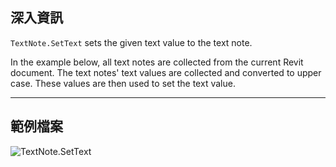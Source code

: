 ## 深入資訊
`TextNote.SetText` sets the given text value to the text note.

In the example below, all text notes are collected from the current Revit document. The text notes' text values are collected and converted to upper case. These values are then used to set the text value.

___
## 範例檔案

![TextNote.SetText](./Revit.Elements.TextNote.SetText_img.jpg)
